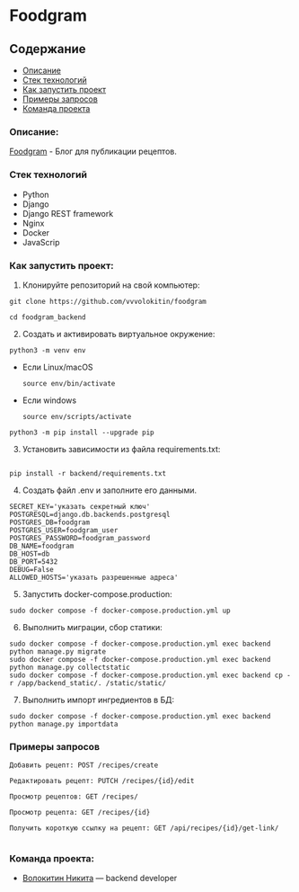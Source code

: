 # Foodgram

## Содержание

- [Описание](#описание)
- [Стек технологий](#стеек=технологий)
- [Как запустить проект](#как-запустить-проект)
- [Примеры запросов](#примеры-запросов)
- [Команда проекта](#команда-проекта)

### Описание:

[Foodgram](http://yc-foodgram.zapto.org/) - Блог для публикации рецептов.

### Стек технологий

- Python
- Django
- Django REST framework
- Nginx
- Docker
- JavaScrip

### Как запустить проект:

1. Клонируйте репозиторий на свой компьютер:

```
git clone https://github.com/vvvolokitin/foodgram
```

```
cd foodgram_backend
```
2. Cоздать и активировать виртуальное окружение:

```
python3 -m venv env
```

* Если Linux/macOS

    ```
    source env/bin/activate
    ```

* Если windows

    ```
    source env/scripts/activate
    ```

```
python3 -m pip install --upgrade pip
```

3. Установить зависимости из файла requirements.txt:

```

pip install -r backend/requirements.txt
```
4. Создать файл .env и заполните его данными.

```
SECRET_KEY='указать секретный ключ'
POSTGRESQL=django.db.backends.postgresql
POSTGRES_DB=foodgram
POSTGRES_USER=foodgram_user
POSTGRES_PASSWORD=foodgram_password
DB_NAME=foodgram
DB_HOST=db
DB_PORT=5432
DEBUG=False
ALLOWED_HOSTS='указать разрешенные адреса'
```
5. Запустить docker-compose.production:

```
sudo docker compose -f docker-compose.production.yml up
```

6. Выполнить миграции, сбор статики:
```
sudo docker compose -f docker-compose.production.yml exec backend python manage.py migrate
sudo docker compose -f docker-compose.production.yml exec backend python manage.py collectstatic
sudo docker compose -f docker-compose.production.yml exec backend cp -r /app/backend_static/. /static/static/
```
7. Выполнить импорт ингредиентов в БД:
```
sudo docker compose -f docker-compose.production.yml exec backend python manage.py importdata
```
### Примеры запросов

```
Добавить рецепт: POST /recipes/create

Редактировать рецепт: PUTCH /recipes/{id}/edit

Просмотр рецептов: GET /recipes/

Просмотр рецепта: GET /recipes/{id}

Получить короткую ссылку на рецепт: GET /api/recipes/{id}/get-link/


```

### Команда проекта:

- [Волокитин Никита](https://github.com/vvvolokitin) — backend developer
